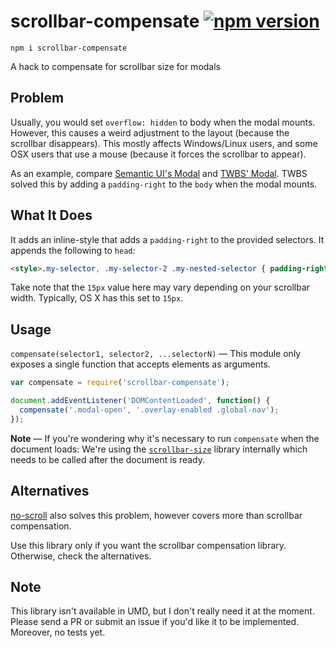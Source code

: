 # scrollbar-compensate [![npm version](http://img.shields.io/npm/v/scrollbar-compensate.svg?style=flat)](https://npmjs.org/package/scrollbar-compensate)
```
npm i scrollbar-compensate
```
A hack to compensate for scrollbar size for modals

## Problem
Usually, you would set `overflow: hidden` to body when the modal mounts. However, this causes a weird adjustment to the layout (because the scrollbar disappears). This mostly affects Windows/Linux users, and some OSX users that use a mouse (because it forces the scrollbar to appear).

As an example, compare [Semantic UI's Modal](http://semantic-ui.com/modules/modal.html) and [TWBS' Modal](http://getbootstrap.com/javascript/#modals). TWBS solved this by adding a `padding-right` to the `body` when the modal mounts.

## What It Does
It adds an inline-style that adds a `padding-right` to the provided selectors. It appends the following to `head`:

```html
<style>.my-selector, .my-selector-2 .my-nested-selector { padding-right: 15px; }</style>
```

Take note that the `15px` value here may vary depending on your scrollbar width. Typically, OS X has this set to `15px`.

## Usage
`compensate(selector1, selector2, ...selectorN)` &mdash; This module only exposes a single function that accepts elements as arguments.

```js
var compensate = require('scrollbar-compensate');

document.addEventListener('DOMContentLoaded', function() {
  compensate('.modal-open', '.overlay-enabled .global-nav');
});
```

**Note** — If you're wondering why it's necessary to run `compensate` when the document loads: We're using the [`scrollbar-size`](https://www.npmjs.com/package/scrollbar-size) library internally which needs to be called after the document is ready.

## Alternatives
[no-scroll](https://github.com/davidtheclark/no-scroll) also solves this problem, however covers more than scrollbar compensation.

Use this library only if you want the scrollbar compensation library. Otherwise, check the alternatives.

## Note
This library isn't available in UMD, but I don't really need it at the moment. Please send a PR or submit an issue if you'd like it to be implemented. Moreover, no tests yet.
